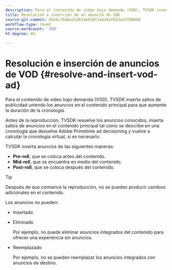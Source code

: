 ```yaml
---
description: Para el contenido de vídeo bajo demanda (VOD), TVSDK inserta saltos de publicidad uniendo los anuncios en el contenido principal para que aumente la duración de la cronología.
title: Resolución e inserción de un anuncio de VOD
source-git-commit: 02ebc3548a254b2a6554f1ab34afbb3ea5f09bb8
workflow-type: tm+mt
source-wordcount: '159'
ht-degree: 0%

---
```


# Resolución e inserción de anuncios de VOD {#resolve-and-insert-vod-ad}

Para el contenido de vídeo bajo demanda (VOD), TVSDK inserta saltos de publicidad uniendo los anuncios en el contenido principal para que aumente la duración de la cronología.

Antes de la reproducción, TVSDK resuelve los anuncios conocidos, inserta saltos de anuncios en el contenido principal tal como se describe en una cronología que devuelve Adobe Primetime ad decisioning y vuelve a calcular la cronología virtual, si es necesario.

TVSDK inserta anuncios de las siguientes maneras:

* **Pre-roll**, que se coloca antes del contenido.
* **Mid-roll**, que se encuentra en medio del contenido.
* **Post-roll**, que se coloca después del contenido.

>[!TIP]
>
>Después de que comience la reproducción, no se pueden producir cambios adicionales en el contenido.

Los anuncios no pueden:

* Insertado
* Eliminado

  Por ejemplo, no puede eliminar anuncios integrados del contenido para ofrecer una experiencia sin anuncios.
* Reemplazado

  Por ejemplo, no se pueden reemplazar los anuncios integrados con anuncios de destino.
